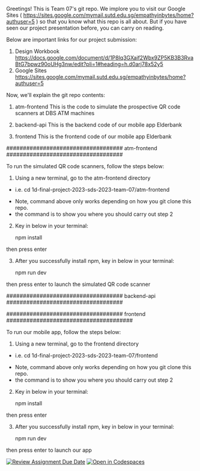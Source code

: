 Greetings! This is Team 07's git repo. 
We implore you to visit our Google Sites ( https://sites.google.com/mymail.sutd.edu.sg/empathyinbytes/home?authuser=5 ) so that you know what this repo is all about.
But if you have seen our project presentation before, you can carry on reading.


Below are important links for our project submission:
1) Design Workbook
https://docs.google.com/document/d/1P8lq3GXaif2Wbx9ZP5KB3B3RvaBtG7bpwz90oUHg3nw/edit?pli=1#heading=h.d0arj78x52y5
2) Google Sites
https://sites.google.com/mymail.sutd.edu.sg/empathyinbytes/home?authuser=5

Now, we'll explain the git repo contents:

1) atm-frontend
This is the code to simulate the prospective QR code scanners at DBS ATM machines 

2) backend-api
This is the backend code of our mobile app Elderbank

3) frontend
This is the frontend code of our mobile app Elderbank

################################### atm-frontend ###################################

To run the simulated QR code scanners, follow the steps below:

1) Using a new terminal, go to the atm-frontend directory
- i.e. cd 1d-final-project-2023-sds-2023-team-07/atm-frontend
* Note, command above only works depending on how you git clone this repo.
* the command is to show you where you should carry out step 2

2) Key in below in your terminal:

      npm install

  then press enter 

3) After you successfully install npm, key in below in your terminal:

      npm run dev

  then press enter to launch the simulated QR code scanner

################################### backend-api ###################################

################################### frontend ######################################

To run our mobile app, follow the steps below:

1) Using a new terminal, go to the frontend directory
- i.e. cd 1d-final-project-2023-sds-2023-team-07/frontend
* Note, command above only works depending on how you git clone this repo.
* the command is to show you where you should carry out step 2

2) Key in below in your terminal:

      npm install

  then press enter 

3) After you successfully install npm, key in below in your terminal:

      npm run dev

  then press enter to launch our app

[![Review Assignment Due Date](https://classroom.github.com/assets/deadline-readme-button-24ddc0f5d75046c5622901739e7c5dd533143b0c8e959d652212380cedb1ea36.svg)](https://classroom.github.com/a/PW-Vmbf6)
[![Open in Codespaces](https://classroom.github.com/assets/launch-codespace-7f7980b617ed060a017424585567c406b6ee15c891e84e1186181d67ecf80aa0.svg)](https://classroom.github.com/open-in-codespaces?assignment_repo_id=11170092)
